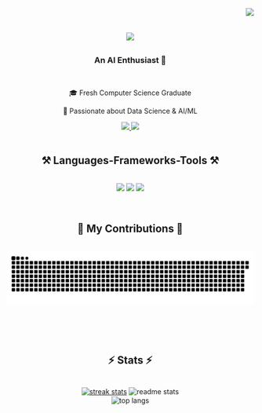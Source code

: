 <img align="right" src="https://visitor-badge.laobi.icu/badge?page_id=mghalix.mghalix" />


<h1 align="center">
    <img src="https://readme-typing-svg.herokuapp.com/?font=Righteous&size=35&center=true&vCenter=true&width=500&height=70&duration=4000&lines=Hi+There!+👋;+I'm+Mohanad+Ghali!;" />
</h1>

<h3 align="center">An AI Enthusiast 🤖</h3>



<br/>

<div align="center">

🎓 Fresh Computer Science Graduate

🤖 Passionate about Data Science & AI/ML

<!--🔭 I’m currently working on **a navigation system**-->

 <!--🌱 I’m currently learning **DeepLearning, CV**-->

 </div>


<div align="center">
  <a href="mailto:mghalix@gmail.com">
    <img src="https://img.shields.io/badge/Gmail-333333?style=for-the-badge&logo=gmail&logoColor=red" />
  </a>
  <a href="https://linkedin.com/in/mghalix" target="_blank">
    <img src="https://img.shields.io/badge/LinkedIn-0077B5?style=for-the-badge&logo=linkedin&logoColor=white" target="_blank" />
  </a>
  <!-- TODO: Add Portfolio -->
</div>


<br>
<h2 align="center">⚒️ Languages-Frameworks-Tools ⚒️</h2>
<br/>
<div align="center">
    <img src="https://skillicons.dev/icons?i=c,cpp,cs,java,html,css,python,mysql,bash" />
    <img src="https://go-skill-icons.vercel.app/api/icons?i=selenium,opencv,pandas,matplotlib,numpy,scipy,sklearn,tensorflow" />
    <img src="https://skillicons.dev/icons?i=linux,git,github,neovim,vscode,obsidian,notion" /><br>
</p>
</div>

<br/>


<div align="center">
  <h2>🐍 My Contributions 🐍</h2>
  <br>
  <img alt="snake eating my contributions" src="https://raw.githubusercontent.com/mghalix/mghalix/output/github-contribution-grid-snake.svg" />

  <br/><br/><br/>
</div>


<h2 align="center">⚡ Stats ⚡</h2>
<br>
<div align=center>
  <a href="https://git.io/streak-stats"><img width=390 src="https://streak-stats.demolab.com?user=mghalix&theme=react" alt="streak stats"/></a>
  <img width=390 src="https://github-readme-stats.vercel.app/api?username=mghalix&count_private=true&show_icons=true&theme=react&rank_icon=github&border_radius=10" alt="readme stats" />
  <br/>
  <img width=325 align="center" src="https://github-readme-stats-salesp07.vercel.app/api/top-langs/?username=mghalix&hide=HTML,JavaScript,CSS&langs_count=8&layout=compact&theme=react&border_radius=10&size_weight=0.5&count_weight=0.5&exclude_repo=github-readme-stats" alt="top langs" />
</div>

<br/><br/>


<!--
<br/>

<div align="center">
<a href='https://ko-fi.com/mghalix' target='_blank'><img height='64' style='border:0px;height:64px;' src='https://storage.ko-fi.com/cdn/kofi1.png?v=3' border='0' alt='Buy Me a Coffee at ko-fi.com' /></a>
</div>

<br/>
-->
